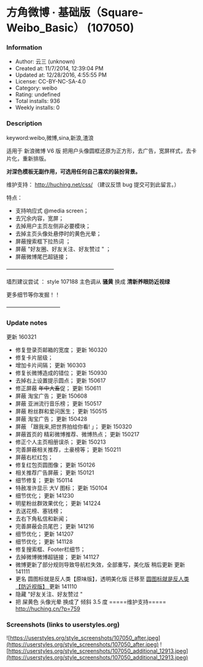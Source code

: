 # 方角微博 · 基础版（Square-Weibo_Basic） (107050)

### Information
- Author: 云三 (unknown)
- Created at: 11/7/2014, 12:39:04 PM
- Updated at: 12/28/2016, 4:55:55 PM
- License:  CC-BY-NC-SA-4.0
- Category: weibo
- Rating: undefined
- Total installs: 936
- Weekly installs: 0


### Description
keyword:weibo,微博,sina,新浪,渣浪

适用于 新浪微博 V6 版
把用户头像圆框还原为正方形，去广告，宽屏样式，去卡片化，重新排版。

<b>对深色模板无副作用，可选用任何自己喜欢的装扮背景。</b>

维护支持：
http://huching.net/css/
（建议反馈 bug 提交可到此留言。）


特点：<ul><li>支持响应式 @media screen；</li><li>去冗余内容，宽屏；</li><li>去掉用户主页左侧非必要模块；</li><li>去掉主页头像处悬停时的黄色光晕；</li><li>屏蔽搜索框下拉热词 ；</li><li>屏蔽 "好友圈、好友关注、好友赞过 " ；</li><li>屏蔽微博尾巴超链接；</li></ul>

————————————————————

墙烈建议尝试 ：
style 107188
主色调从 <b>骚黄</b> 换成 <b>清新养眼防近视绿</b>

更多细节等你发掘！！

——————————

### Update notes
更新 160321
- 修复登录页邮箱的宽度；
更新 160320
- 修复卡片层级；
- 增加卡片间隔；
更新 160303
- 修复长微博造成的错位；
更新 150930
- 去掉右上设置提示圆点；
更新 150617
- 修正屏蔽 <strike>年中大畜</strike>促；
更新 150611
- 屏蔽 淘宝广告；
更新 150608
- 屏蔽 亚洲流行音乐榜；
更新 150517
- 屏蔽 粉丝群和爱问医生；
更新 150515
- 屏蔽 淘宝广告；
更新 150428
- 屏蔽 「跟我来,把世界拍给你看! ﻿」；
更新 150320
- 屏蔽首页的 精彩微博推荐、微博热点；
更新 150217
- 修正个人主页相册误杀；
更新 150213
- 完善屏蔽相关推荐，土豪榜等；
更新 150211
- 屏蔽右栏红包；
- 修复红包页圆图像；
更新 150126
- 相关推荐广告屏蔽；
更新 150121
- 细节修复；
更新 150114
- 特赦准许显示 大V 图标；
更新 150104
- 细节优化；
更新 141230
- 明星粉丝群效果优化；
更新 141224
- 去送花榜、塞钱榜；
- 去右下角私信和新闻；
- 完善屏蔽会员尾巴；
更新 141216
- 细节优化；
更新 141207
- 细节优化；
更新 141128
- 修复搜索框、Footer栏细节；
- 去掉微博微博超链接；
更新 141127
- 微博更新了部分规则导致导航栏失效，全部重写，美化版  稍后更新
更新 141111
- 更名 圆图标就是反人类【原味版】，透明美化版
迁移至 <a href="https://userstyles.org/styles/107188/theme" target="_blank">圆图标就是反人类【防近视版】 </a>
更新 141110
- 隐藏  "好友关注、好友赞过 " 
- 把 屎黄色 头像光晕 换成了 倾斜  3.5 度
=====维护支持=====
<a href="http://huching.cn/?p=759" target="_blank"><span id="sample-permalink" tabindex="-1">http://huching.cn/?p=759</span></a>

### Screenshots (links to userstyles.org)
![https://userstyles.org/style_screenshots/107050_after.jpeg](https://userstyles.org/style_screenshots/107050_after.jpeg)
![https://userstyles.org/style_screenshots/107050_additional_12913.jpeg](https://userstyles.org/style_screenshots/107050_additional_12913.jpeg)

